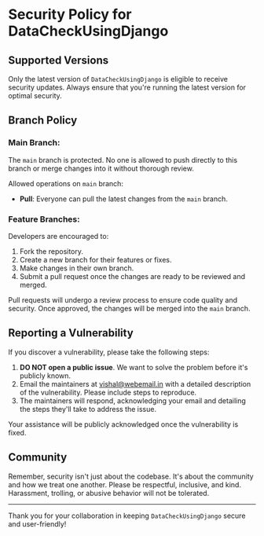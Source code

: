 # Security Policy for DataCheckUsingDjango

## Supported Versions

Only the latest version of `DataCheckUsingDjango` is eligible to receive security updates. Always ensure that you're running the latest version for optimal security.

## Branch Policy

### Main Branch:

The `main` branch is protected. No one is allowed to push directly to this branch or merge changes into it without thorough review.

Allowed operations on `main` branch:
- **Pull**: Everyone can pull the latest changes from the `main` branch.

### Feature Branches:

Developers are encouraged to:
1. Fork the repository.
2. Create a new branch for their features or fixes.
3. Make changes in their own branch.
4. Submit a pull request once the changes are ready to be reviewed and merged.

Pull requests will undergo a review process to ensure code quality and security. Once approved, the changes will be merged into the `main` branch.

## Reporting a Vulnerability

If you discover a vulnerability, please take the following steps:

1. **DO NOT open a public issue**. We want to solve the problem before it's publicly known.
2. Email the maintainers at vishal@webemail.in with a detailed description of the vulnerability. Please include steps to reproduce.
3. The maintainers will respond, acknowledging your email and detailing the steps they'll take to address the issue.

Your assistance will be publicly acknowledged once the vulnerability is fixed.

## Community

Remember, security isn't just about the codebase. It's about the community and how we treat one another. Please be respectful, inclusive, and kind. Harassment, trolling, or abusive behavior will not be tolerated.

---

Thank you for your collaboration in keeping `DataCheckUsingDjango` secure and user-friendly!
